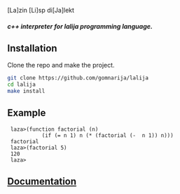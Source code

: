 [La]zin [Li]sp di[Ja]lekt
##### c++ interpreter for lalija programming language.
## Installation

Clone the repo and make the project.
```sh
git clone https://github.com/gomnarija/lalija
cd lalija
make install
```

## Example
 ```
  laza>(function factorial (n) 
            (if (= n 1) n (* (factorial (-  n 1)) n)))
  factorial
  laza>(factorial 5)
  120
  laza>
``` 


## [Documentation](https://github.com/gomnarija/lalija/blob/master/dox.md)

